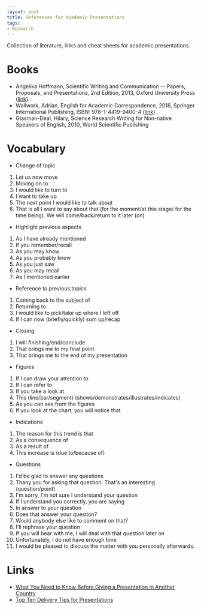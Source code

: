 ```yaml
---
layout: post
title: References for Academic Presentations
tags:
- Research
---
```

Collection of literature, links and cheat sheets for academic presentations.

# Books
* Angelika Hoffmann, Scientific Writing and Communication -- Papers, Proposals, and Presentations, 2nd Edition, 2013, Oxford  University Press ([link](https://global.oup.com/ushe/product/scientific-writing-and-communication-9780199947560?cc=de&lang=en&))
* Wallwork, Adrian, English for Academic Correspondence, 2016, Springer International Publishing, ISBN: 978-1-4419-9400-4 ([link](http://www.springer.com/us/book/9783319264332))
* Glasman-Deal, Hilary, Science Research Writing for Non-native Speakers of English, 2010, World Scientific Publishing

# Vocabulary

* Change of topic
1. Let us now move 
1. Moving on to
1. I would like to turn to
1. I want to take up
1. The next point I would like to talk about
1. That is all I want to say about that (for the moment/at this stage/ for the time being). We will come/back/return to it later (on) 
* Highlight previous aspects
1. As I have already mentioned
1. If you remember/recall 
1. As you may know
1. As you probably know
1. As you just saw
1. As you may recall
1. As I mentioned earlier
* Reference to previous topics 
1. Coming back to the subject of
1. Returning to
1. I would like to pick/take up where I left off
1. If I can now (briefly/quickly) sum up/recap
* Closing
1. I will finishing/end/conclude
1. That brings me to my final point
1. That brings me to the end of my presentation
* Figures 
1. If I can draw your attention to
1. If I can refer to
1. If you take a look at
1. This (line/bar/segment) (shows/demonstrates/illustrates/indicates)
1. As you can see from the figures
1. If you look at the chart, you will notice that
* Indications
1. The reason for this trend is that
1. As a consequence of
1. As a result of
1. This increase is (due to/because of)
* Questions
1. I'd be glad to answer any questions
1. Thany you for asking that question. That's an interesting (question/point)
1. I'm sorry, I'm not sure I understand your question
1. If I understand you correctly, you are saying
1. In answer to your question
1. Does that answer your question?
1. Would anybody else like to comment on that?
1. I'll rephrase your question
1. If you will bear with me, I will deal with that question later on
1. Unfortunately, I do not have enough time
1. I would be pleased to discuss the matter with you personally afterwards.
# Links
* [What You Need to Know Before Giving a Presentation in Another Country](http://fortune.com/2016/06/28/international-presentation-tips/)
* [Top Ten Delivery Tips for Presentations](http://www.garrreynolds.com/preso-tips/deliver/)

